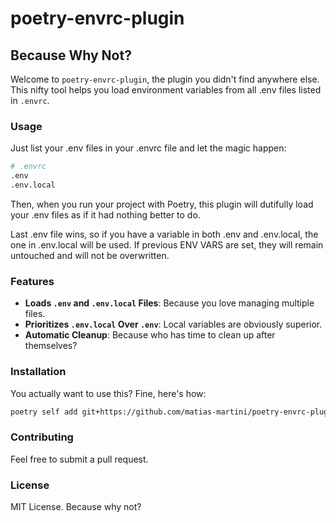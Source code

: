 # poetry-envrc-plugin

## Because Why Not?

Welcome to `poetry-envrc-plugin`, the plugin you didn't find anywhere else. This nifty tool helps you load environment variables from all .env files listed in `.envrc`.

### Usage
Just list your .env files in your .envrc file and let the magic happen:

```sh
# .envrc
.env
.env.local
```

Then, when you run your project with Poetry, this plugin will dutifully load your .env files as if it had nothing better to do.

Last .env file wins, so if you have a variable in both .env and .env.local, the one in .env.local will be used.
If previous ENV VARS are set, they will remain untouched and will not be overwritten.

### Features

- **Loads `.env` and `.env.local` Files**: Because you love managing multiple files.
- **Prioritizes `.env.local` Over `.env`**: Local variables are obviously superior.
- **Automatic Cleanup**: Because who has time to clean up after themselves?

### Installation

You actually want to use this? Fine, here's how:

```sh
poetry self add git+https://github.com/matias-martini/poetry-envrc-plugin.git
```

### Contributing
Feel free to submit a pull request.

### License
MIT License. Because why not?


